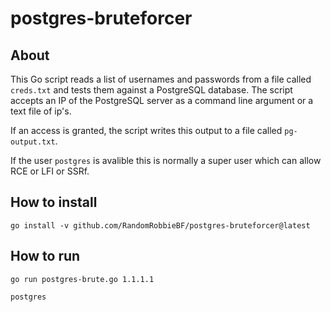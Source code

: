 # postgres-bruteforcer

About
---

This Go script reads a list of usernames and passwords from a file called `creds.txt` and tests them against a PostgreSQL database. The script accepts an IP of the PostgreSQL server as a command line argument or a text file of ip's. 

If an access is granted, the script writes this output to a file called `pg-output.txt`.

If the user `postgres` is avalible this is normally a super user which can allow RCE or LFI or SSRf.


How to install
---

```
go install -v github.com/RandomRobbieBF/postgres-bruteforcer@latest
```

How to run
---

```
go run postgres-brute.go 1.1.1.1

postgres

```
